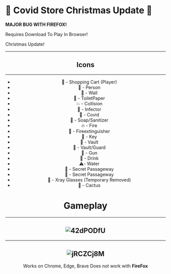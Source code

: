 # 🧻 Covid Store Christmas Update  🛒

**MAJOR BUG WITH FIREFOX!**

Requires Download To Play In Browser!

Christmas Update!

<center>

--------------
## Icons
--------------
- 🛒 - Shopping Cart (Player)
- 🎅 - Person
- 🧱 - Wall
- 🧻 - ToiletPaper
- 💥 - Collision
- 🤢 - Infector
- 🦠 - Covid
- 🧼 - Soap/Sanitizer
- 🔥 - Fire
- 🧯 - Fireextinguisher
- 🔑 - Key
- 🚪 - Vault
- 👮 - Vault/Guard
- 🔫 - Gun
- 🥤 - Drink
- ⚠️- Water
- 🧱 - Secret Passageway
- 🔲 - Secret Passageway
- 🥽 - Xray Glasses (Temporary Removed)
- 🌵 - Cactus


# Gameplay

--------------
![42dPODfU](https://user-images.githubusercontent.com/74433811/115454425-c4254f80-a1ee-11eb-93f3-379e9b14c1a0.png)
--------------

--------------
![jRCZCj8M](https://user-images.githubusercontent.com/74433811/115454465-cd162100-a1ee-11eb-9196-2ca18109cdb8.png)
--------------

Works on Chrome, Edge, Brave
Does not work with **FireFox**
